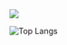 <img src="https://capsule-render.vercel.app/api?type=blur&color=auto&height=300&section=header&text=seoyeon's%20github&fontSize=90" />

![Top Langs](https://github-readme-stats.vercel.app/api/top-langs/?username=anuraghazra&layout=compact)
